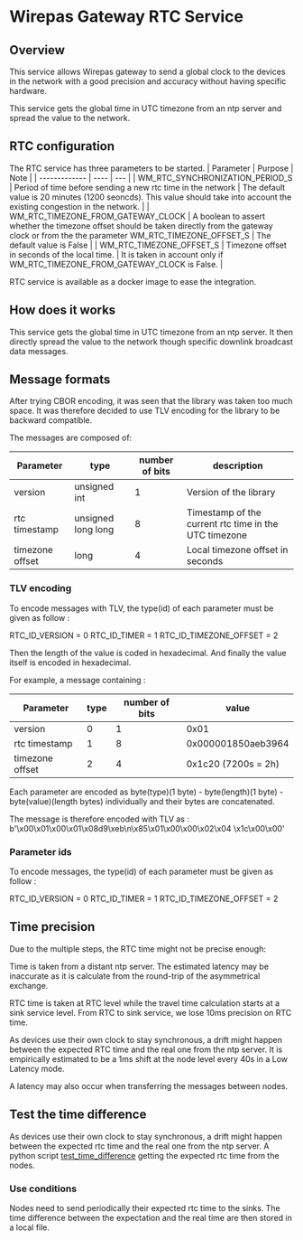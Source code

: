 # Wirepas Gateway RTC Service

## Overview
This service allows Wirepas gateway to send a global clock to the devices in the network with a good precision and accuracy without having specific hardware.

This service gets the global time in UTC timezone from an ntp server and spread the value to the network.


## RTC configuration
The RTC service has three parameters to be started.
| Parameter | Purpose | Note |
| ------------- | ----    | ---  |
| WM_RTC_SYNCHRONIZATION_PERIOD_S | Period of time before sending a new rtc time in the network | The default value is 20 minutes (1200 seoncds). This value should take into account the existing congestion in the network. |
| WM_RTC_TIMEZONE_FROM_GATEWAY_CLOCK | A boolean to assert whether the timezone offset should be taken directly from the gateway clock or from the the parameter WM_RTC_TIMEZONE_OFFSET_S | The default value is False |
| WM_RTC_TIMEZONE_OFFSET_S | Timezone offset in seconds of the local time. | It is taken in account only if WM_RTC_TIMEZONE_FROM_GATEWAY_CLOCK is False. |

RTC service is available as a docker image to ease the integration.

## How does it works

This service gets the global time in UTC timezone from an ntp server. It then directly spread the value to the network though specific downlink broadcast data messages.


## Message formats

After trying CBOR encoding, it was seen that the library was taken too much space.
It was therefore decided to use TLV encoding for the library to be backward compatible.

The messages are composed of:

| Parameter | type | number of bits | description |
| ------------- | ----    | ---  | ---  |
| version | unsigned int | 1 | Version of the library |
| rtc timestamp | unsigned long long | 8 | Timestamp of the current rtc time in the UTC timezone |
| timezone offset | long | 4 | Local timezone offset in seconds |


### TLV encoding

To encode messages with TLV, the type(id) of each parameter must be given as follow :

RTC_ID_VERSION = 0
RTC_ID_TIMER = 1
RTC_ID_TIMEZONE_OFFSET = 2

Then the length of the value is coded in hexadecimal.
And finally the value itself is encoded in hexadecimal.

For example, a message containing :

| Parameter | type | number of bits | value |
| ------------- | ----    | ---  | ---  |
| version | 0 | 1 | 0x01 |
| rtc timestamp | 1 | 8 | 0x000001850aeb3964 |
| timezone offset | 2 | 4 | 0x1c20 (7200s = 2h) |

Each parameter are encoded as byte(type)(1 byte) - byte(length)(1 byte) - byte(value)(length bytes) individually and their bytes are concatenated.

The message is therefore encoded with TLV as :
b'\x00\x01\x00\x01\x08d9\xeb\n\x85\x01\x00\x00\x02\x04 \x1c\x00\x00'


### Parameter ids

To encode messages, the type(id) of each parameter must be given as follow :

RTC_ID_VERSION = 0
RTC_ID_TIMER = 1
RTC_ID_TIMEZONE_OFFSET = 2


## Time precision

Due to the multiple steps, the RTC time might not be precise enough:

Time is taken from a distant ntp server. The estimated latency may be inaccurate as it is calculate from the round-trip of the asymmetrical exchange.

RTC time is taken at RTC level while the travel time calculation starts at a sink service level. From RTC to sink service, we lose 10ms precision on RTC time.

As devices use their own clock to stay synchronous,
a drift might happen between the expected RTC time and the real one from the ntp server.
It is empirically estimated to be a 1ms shift at the node level every 40s in a Low Latency mode.

A latency may also occur when transferring the messages between nodes.

## Test the time difference

As devices use their own clock to stay synchronous,
a drift might happen between the expected rtc time and the real one from the ntp server.
A python script [test_time_difference][test_time_difference] getting the expected rtc time from the nodes.

### Use conditions

Nodes need to send periodically their expected rtc time to the sinks.
The time difference between the expectation and the real time are then stored in a local file. 


[test_time_difference]: https://github.com/gateway/rtc_service/script/script_rtc_time_difference.py

